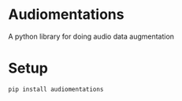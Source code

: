 # Audiomentations

A python library for doing audio data augmentation

# Setup

`pip install audiomentations`
